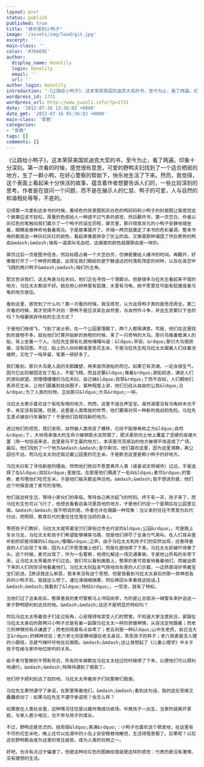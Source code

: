 ```yaml
---
layout: post
status: publish
published: true
title: "城市里的小鸭子"
image: '/assets/img/load/git.jpg'
excerpt: ''
main-class: ''
color: '#7D669E'
author:
  display_name: Honolily
  login: Honolily
  email: ''
  url: ''
author_login: Honolily
introduction: "《让路给小鸭子》，这本荣获美国凯迪克大奖的书，至今为止，看了两遍。印象十分深刻。第一次看的时候，感觉很有意思，可爱的野鸭夫妇找到了一个适合栖居的地方，生了一群小鸭，在好心警察的帮助下，快乐地生活了下来。然而，我觉得，这个表面上看起来十分快活的故事，蕴含着作者想要告诉人们的，一些比较深刻的思考。作者是在提问一个问题，而不是在展示人的仁慈、鸭子的可爱，人与自然的和谐相处等等，不是的。"
wordpress_id: 1731
wordpress_url: http://www.yuanli.info/?p=1731
date: '2012-07-16 13:36:02 +0800'
date_gmt: '2012-07-16 05:36:02 +0800'
main-class: '育教'
categories:
- "育教"
tags: []
comments: []
---
```

《让路给小鸭子》，这本荣获美国凯迪克大奖的书，至今为止，看了两遍。印象十分深刻。第一次看的时候，感觉很有意思，可爱的野鸭夫妇找到了一个适合栖居的地方，生了一群小鸭，在好心警察的帮助下，快乐地生活了下来。然而，我觉得，这个表面上看起来十分快活的故事，蕴含着作者想要告诉人们的，一些比较深刻的思考。作者是在提问一个问题，而不是在展示人的仁慈、鸭子的可爱，人与自然的和谐相处等等，不是的。

	记得第一次拿到这本书的时候，墨绿色的背景图和灰白色的鸭妈妈和小鸭子的封面图让我感觉这个故事应该不轻松，厚重的色感给人一种透不过气来的感觉。然后翻开书，第一页空白，作者以灰红色的笔触向我们展示了一个鸭子的诞生历程，扉页里，那只得意非凡的小鸭子安静地端坐着，眼睛高傲神奇地看着观众。于是故事展开了。开端一两页就奠定了本书的色彩基调，整本书用的都是这一种灰红灰红的颜色，看起来像是掺杂了灰尘的血，又像是那种凝固了然后煮熟的鸭血&mdash;&mdash;咱有一道菜叫毛血旺，这画面的颜色就跟那血是一样的。

	扉页过后一页是图书信息，然后标题占着一个大空白页，仿佛是要给人缓冲的时间。再翻开，好像是打开了一个神奇的魔盒，出现在我们眼前的是宁静遥远的村落和茂密的树林，以及在高空中飞翔的两只鸭子&mdash;&mdash;咱们的主角。

	配文告诉我们，这主角是马拉夫妇，他们正在寻找一个落脚点。但是很多马拉先生看起来不错的地方，马拉太太都说不好。她总担心树林里有狐狸，水里有乌龟，她不愿意在可能有狐狸或者乌龟的地方居住。

	看到这里，感觉到了什么吗？第一次看的时候，我没感觉，认为这母鸭子真的是思虑周全。第二次看的时候，我才觉得不对劲：野鸭不是应该呆在自然里，与自然作斗争，并且生息繁衍下去的吗？为啥要摈弃传统的生活方式？

	于是他们继续飞，飞到了波士顿，在一个公园里落脚了，两个人都很满意。可是，他们在这里找到的食物不多。就在他们打算开始新的旅程的时候，来了一只奇特的大鸟。那只鸟推着载满人的船，背上坐着一个人。马拉先生很有礼貌地嘎嘎叫道：&ldquo;早安。&rdquo;那只大鸟很骄傲，没有回答。不过，船上的人纷纷朝谁里丢花生米，于是马拉先生和马拉太太跟着人们绕着池塘转，又吃了一吨早餐，笔第一顿好多了。

	我们看到，那只大鸟是人造的天鹅雕塑，用来装饰游船的而已。如果它有灵魂，一定会很生气，因为它此刻被固定在了船上，不能飞翔，而且还要&ldquo;推着&rdquo;游船前进，满足人们的游玩欲望。而懵懵懂懂的马拉夫妇，自己被&ldquo;软禁&rdquo;了而不自知，人们朝他们丢弃花生米，让他们跟着到处绕圈子，某种程度上讲，他们已经从自由的公民&ldquo;沦&rdquo;为了人类的玩物，正如那只&ldquo;大鸟&rdquo;一样。

	马拉太太表示喜欢这个有吃有喝的地方，然而，这里不适合养宝宝。虽然湖里没有乌龟树木也不多，肯定没有狐狸。但是，这里是人类聚居的世界，他们要面对另一种新的挑战和危险。马拉先生差点被自行车辗到了！于是他们启程找新的地方。

	透过他们的视觉，我们发现，自然被人类改变了模样，已经不能够再称之为&ldquo;自然&rdquo;了，大地母亲强大的生命力被钢筋水泥禁锢了，肥沃柔软的土地上覆盖了坚硬的高楼大厦（用一句俗话来说，这里是鸟不生蛋的地方），本该是河流湖泊的地方被填平改造成了广场，最后，他们找到了一个地方&mdash;&mdash;查尔斯河。他们喜欢这里，因为这里清静，离公园也不远。而马拉太太则还惦记着公园里的花生米。于是断言这里是孵小鸭子的好地方。

	马拉夫妇有了寻找新居的理由，然而他们依旧不愿意离开人类（或者说文明城市）过远，于是选择了在&ldquo;郊区&rdquo;里居住。在那里他们偶遇了一名叫&ldquo;麦可&rdquo;的警察，麦可喂他们吃花生米，于是他们每天都去拜访他。&mdash;&mdash;我不想说的是，他们这个时候变成了麦可的宠物。

	他们就这样生活，等待小家伙们的来临，等待自己再次起飞的时刻。终于有一天，孩子来了，而马拉先生也可以飞行了，他想去看看这条河里其他的地方，于是他们约定一个星期后在公园里见面。&mdash;&mdash;我不想说的是，作者也许在揭露一种现象：当父亲的往往不愿意为后代付出，而照顾、教育后代的重任往往落在当妈的身上。

	等把孩子们教好，马拉太太就带着宝贝们穿街过市去约定的&ldquo;公园&rdquo;。可是路上车水马龙，马拉太太和孩子们希望能够横穿马路，但是他们拼尽了全身力气来叫，在人们耳朵里听到的却是烦躁的&ldquo;嘎嘎&rdquo;之声。由于马拉太太和孩子们的突然出现，还害得善良的人们出现了车祸，因为人们不愿意撞上他们，而是礼貌地停了下来。马拉太太却被吓得晕了头。这个时候，麦可出现了，作为一名警察，他得化解这一场交通事故。于是他让所有的车停下来，让马拉太太带着孩子们过去。我们可以看到画面上，憨厚的麦可慈爱地看着他们，而被迫停下来的人们则惊讶地看着他们，马拉太太则趾高气扬地向车里的人们示威，一边昂首阔步带着宝宝们前进。【原谅我这么邪恶，我本来没有这个思想，但是我看到马拉太太身后的那一排神态各异的小鸭子后，我就这么想了。诸位请细细揣摩，然后再回头来看我这段话。】&mdash;&mdash;我看到了&ldquo;特权&rdquo;。一受宠，就有了特权。

	当他们过了这条街后，憨厚善良的麦可警察马上冲回岗亭，为的是让总部派一辆警车来护送这一家子野鸭顺利到达目的地。&mdash;&mdash;这还不是明显的特权吗？

	然后马拉太太带着孩子们走过街角，心安理得地享受人们的赞誉。不知道大家注意到没，紧跟在马拉太太身后的那两只小鸭子总是有着一副跟马拉太太一样的骄傲神情，从容淡定地跟着；而老三的神情则有点谦虚了；而老四简直有点自卑了；老五则是一种&ldquo;山中无老虎，自己当大王&rdquo;的精神状态；老六老七则安静地跟在老五身后，乖乖孩子的样子；老八简直是没人理的小跟班，总是气喘吁吁地在后面跑。&mdash;&mdash;这让我想起了《儿童心理学》中关于孩子性格与家中地位排列的关系。

	由于麦可警察的干预和号召，所有的车辆都在马拉太太经过的时候停了下来，以便他们可以顺利地通行。&mdash;&mdash;特殊待遇到了极致了。

	他们终于顺利到达了目的地，马拉太太带着孩子们向警察们致谢。

	马拉先生果然遵守了承诺，在那里等着他们。&mdash;&mdash;看到这句话，我的逆反思维又蠢蠢欲动了：如果马拉先生不遵守承诺呢？会怎么样？

	如果放在人类社会里，这种情况往往是以婚外情成功收场。毕竟孩子一出生，当爹的就离开家庭，与家人甚少相见，也不参与孩子的成长。

	不过，野鸭还是忠贞的。结局很&ldquo;美满&rdquo;：小鸭子也喜欢这个栖息地，在这里有不尽的花生米吃，晚上还可以在湖中的小岛上安安稳稳地睡觉，生活得惬意极了。后果呢？以后这些野鸭都会成为这里的常住居民，成为人类的玩物之一。

	好吧，也许有点过于偏激了。但是这种灰红色的图画给我就是这样的感觉：代表的是没有激情、没有理想的生活。

